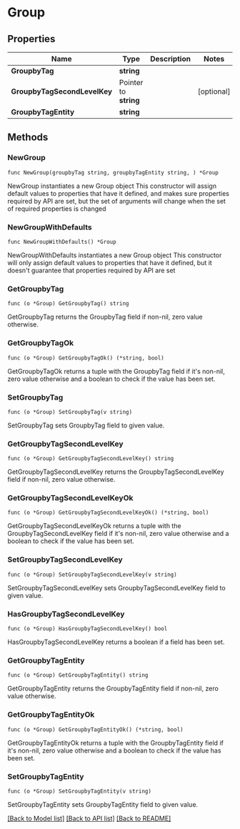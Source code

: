 # Group

## Properties

Name | Type | Description | Notes
------------ | ------------- | ------------- | -------------
**GroupbyTag** | **string** |  | 
**GroupbyTagSecondLevelKey** | Pointer to **string** |  | [optional] 
**GroupbyTagEntity** | **string** |  | 

## Methods

### NewGroup

`func NewGroup(groupbyTag string, groupbyTagEntity string, ) *Group`

NewGroup instantiates a new Group object
This constructor will assign default values to properties that have it defined,
and makes sure properties required by API are set, but the set of arguments
will change when the set of required properties is changed

### NewGroupWithDefaults

`func NewGroupWithDefaults() *Group`

NewGroupWithDefaults instantiates a new Group object
This constructor will only assign default values to properties that have it defined,
but it doesn't guarantee that properties required by API are set

### GetGroupbyTag

`func (o *Group) GetGroupbyTag() string`

GetGroupbyTag returns the GroupbyTag field if non-nil, zero value otherwise.

### GetGroupbyTagOk

`func (o *Group) GetGroupbyTagOk() (*string, bool)`

GetGroupbyTagOk returns a tuple with the GroupbyTag field if it's non-nil, zero value otherwise
and a boolean to check if the value has been set.

### SetGroupbyTag

`func (o *Group) SetGroupbyTag(v string)`

SetGroupbyTag sets GroupbyTag field to given value.


### GetGroupbyTagSecondLevelKey

`func (o *Group) GetGroupbyTagSecondLevelKey() string`

GetGroupbyTagSecondLevelKey returns the GroupbyTagSecondLevelKey field if non-nil, zero value otherwise.

### GetGroupbyTagSecondLevelKeyOk

`func (o *Group) GetGroupbyTagSecondLevelKeyOk() (*string, bool)`

GetGroupbyTagSecondLevelKeyOk returns a tuple with the GroupbyTagSecondLevelKey field if it's non-nil, zero value otherwise
and a boolean to check if the value has been set.

### SetGroupbyTagSecondLevelKey

`func (o *Group) SetGroupbyTagSecondLevelKey(v string)`

SetGroupbyTagSecondLevelKey sets GroupbyTagSecondLevelKey field to given value.

### HasGroupbyTagSecondLevelKey

`func (o *Group) HasGroupbyTagSecondLevelKey() bool`

HasGroupbyTagSecondLevelKey returns a boolean if a field has been set.

### GetGroupbyTagEntity

`func (o *Group) GetGroupbyTagEntity() string`

GetGroupbyTagEntity returns the GroupbyTagEntity field if non-nil, zero value otherwise.

### GetGroupbyTagEntityOk

`func (o *Group) GetGroupbyTagEntityOk() (*string, bool)`

GetGroupbyTagEntityOk returns a tuple with the GroupbyTagEntity field if it's non-nil, zero value otherwise
and a boolean to check if the value has been set.

### SetGroupbyTagEntity

`func (o *Group) SetGroupbyTagEntity(v string)`

SetGroupbyTagEntity sets GroupbyTagEntity field to given value.



[[Back to Model list]](../README.md#documentation-for-models) [[Back to API list]](../README.md#documentation-for-api-endpoints) [[Back to README]](../README.md)


